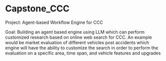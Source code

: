 # Capstone_CCC
Project: Agent-based Workflow Engine for CCC

Goal: Building an agent based engine using LLM which can perform customized
research based on online web search for CCC. An example would be market
evaluation of different vehicles post accidents which engine will have the ability to
customize the search in order to perform the evaluation on a specific area, time
span, and vehicle features and upgrades
